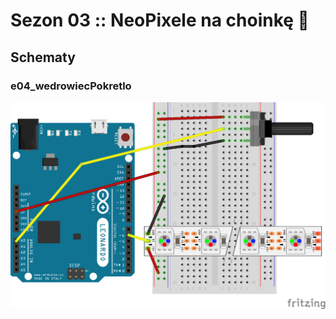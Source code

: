 # Sezon 03 :: NeoPixele na choinkę :christmas_tree: 

## Schematy
### e04_wedrowiecPokretlo
![](e04_wedrowiecPokretlo.png)